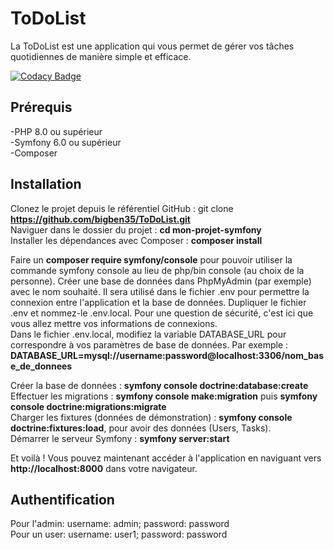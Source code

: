 # ToDoList
La ToDoList est une application qui vous permet de gérer vos tâches quotidiennes de manière simple et efficace.

[![Codacy Badge](https://app.codacy.com/project/badge/Grade/3f25d8c0122047bcbb82f8fc7a0546cd)](https://app.codacy.com/gh/bigben35/ToDoList/dashboard?utm_source=gh&utm_medium=referral&utm_content=&utm_campaign=Badge_grade)


## Prérequis
-PHP 8.0 ou supérieur  
-Symfony 6.0 ou supérieur  
-Composer

## Installation
Clonez le projet depuis le référentiel GitHub : git clone **https://github.com/bigben35/ToDoList.git**  
Naviguer dans le dossier du projet : **cd mon-projet-symfony**  
Installer les dépendances avec Composer : **composer install**  

Faire un **composer require symfony/console** pour pouvoir utiliser la commande symfony console au lieu de php/bin console (au choix de la personne).  Créer une base de données dans PhpMyAdmin (par exemple) avec le nom souhaité. Il sera utilisé dans le fichier .env pour permettre la connexion entre l'application et la base de données. Dupliquer le fichier .env et nommez-le .env.local. Pour une question de sécurité, c'est ici que vous allez mettre vos informations de connexions.    
Dans le fichier .env.local, modifiez la variable DATABASE_URL pour correspondre à vos paramètres de base de données. Par exemple : **DATABASE_URL=mysql://username:password@localhost:3306/nom_base_de_donnees**  

Créer la base de données : **symfony console doctrine:database:create**  
Effectuer les migrations : **symfony console make:migration** puis **symfony console doctrine:migrations:migrate**  
Charger les fixtures (données de démonstration) : **symfony console doctrine:fixtures:load**, pour avoir des données (Users, Tasks).  
Démarrer le serveur Symfony : **symfony server:start**  

Et voilà ! Vous pouvez maintenant accéder à l'application en naviguant vers **http://localhost:8000** dans votre navigateur.  


## Authentification 
Pour l'admin: username: admin; password: password  
Pour un user: username: user1; password: password

